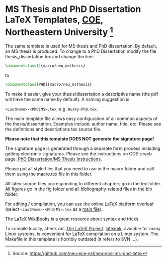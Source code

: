 # MS Thesis and PhD Dissertation LaTeX Templates, [COE](https://coe.northeastern.edu/), Northeastern University [^1]


The same template is used for MS thesis and PhD dissertation. By default, an MS thesis is produced. To change to a PhD Dissertation modify the file thesis_dissertation.tex and change the line:

```LaTeX
\documentclass[]{macro/neu_msthesis}
```
to
```LaTeX
\documentclass[PHD]{macro/neu_msthesis}
```

To make it easier, give your thesis/dissertation a descriptive name (the pdf will have the same name by default). A naming suggestion is: 

```<LastName>-<PhD|MS>.tex```, e.g. ```Husky-PhD.tex```.

The main template file allows easy configuration of all common aspects of the thesis/dissertation. Examples include: author name, title, etc. Please see the definitions and descriptions tex source file. 

**Please note that this template DOES NOT generate the signature page!**

The signature page is generated through a separate form process including getting electronic signatures. Please see the instructions on COE's web page: [PhD Dissertation/MS Thesis Instructions](https://coe.northeastern.edu/academics-experiential-learning/graduate-school-of-engineering/graduate-student-services/dissertation-thesis-instructions/).

Please put all style files that you need to use in the macro folder and call them using the macro.tex file in this folder.

All latex source files corresponding to different chapters go in the tex folder. All figures go in the fig folder and all bibliography-related files in the bib folder.

For editing / compilation, you can use the online LaTeX platform [overleaf](https://www.overleaf.com) (select ```<LastName>-<PhD|MS>.tex``` as a [main file](https://www.overleaf.com/learn/how-to/Can_I_choose_which_file_is_the_main_tex_file_in_a_project_on_Overleaf%3F)). 

The [LaTeX WikiBooks](https://en.wikibooks.org/wiki/LaTeX) is a great resource about syntax and tricks. 

To compile locally, check out [The LaTeX Project](https://www.latex-project.org/get/). [latexmk](https://github.com/debian-tex/latexmk), avaiable for many Linux systems, is convenient for  LaTeX compilation on a Linux system. The Makefile in this template is horribly outdated (it refers to SVN ...).   


[^1]: Source: https://github.com/neu-ece-esl/neu-ece-ms-phd-latex
